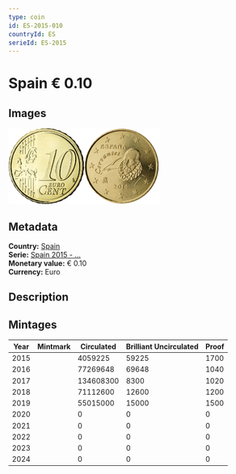 ```yaml
---
type: coin
id: ES-2015-010
countryId: ES
serieId: ES-2015
---
```


# Spain € 0.10

## Images

<img src="../../../Images/common-2007-010.webp" height="150" alt="Front image"><img src="Images/spain-2015-010.webp" height="150" alt="Back image">

## Metadata

**Country:** [Spain](../index.md)\
**Serie:** [Spain 2015 - ...](index.md)\
**Monetary value:** € 0.10\
**Currency:** Euro

## Description

## Mintages

| Year | Mintmark | Circulated | Brilliant Uncirculated | Proof |
| ---- | -------- | ---------- | ---------------------- | ----- |
| 2015 |          | 4059225    | 59225                  | 1700  |
| 2016 |          | 77269648   | 69648                  | 1040  |
| 2017 |          | 134608300  | 8300                   | 1020  |
| 2018 |          | 71112600   | 12600                  | 1200  |
| 2019 |          | 55015000   | 15000                  | 1500  |
| 2020 |          | 0          | 0                      | 0     |
| 2021 |          | 0          | 0                      | 0     |
| 2022 |          | 0          | 0                      | 0     |
| 2023 |          | 0          | 0                      | 0     |
| 2024 |          | 0          | 0                      | 0     |
